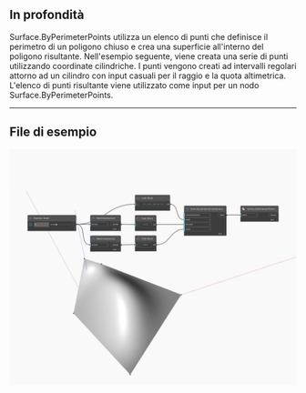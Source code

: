 ## In profondità
Surface.ByPerimeterPoints utilizza un elenco di punti che definisce il perimetro di un poligono chiuso e crea una superficie all'interno del poligono risultante. Nell'esempio seguente, viene creata una serie di punti utilizzando coordinate cilindriche. I punti vengono creati ad intervalli regolari attorno ad un cilindro con input casuali per il raggio e la quota altimetrica. L'elenco di punti risultante viene utilizzato come input per un nodo Surface.ByPerimeterPoints.
___
## File di esempio

![ByPerimeterPoints](./Autodesk.DesignScript.Geometry.Surface.ByPerimeterPoints_img.jpg)

